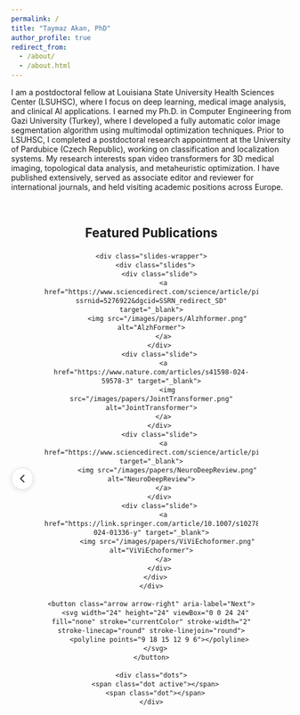 ```yaml
---
permalink: /
title: "Taymaz Akan, PhD"
author_profile: true
redirect_from: 
  - /about/
  - /about.html
---
```


I am a postdoctoral fellow at Louisiana State University Health Sciences Center (LSUHSC), where I focus on deep learning, medical image analysis, and clinical AI applications. I earned my Ph.D. in Computer Engineering from Gazi University (Turkey), where I developed a fully automatic color image segmentation algorithm using multimodal optimization techniques. Prior to LSUHSC, I completed a postdoctoral research appointment at the University of Pardubice (Czech Republic), working on classification and localization systems. My research interests span video transformers for 3D medical imaging, topological data analysis, and metaheuristic optimization. I have published extensively, served as associate editor and reviewer for international journals, and held visiting academic positions across Europe.


<section id="featured-publications" style="text-align:center; margin: 60px 0;">
  <h2>Featured Publications</h2>
  <div class="pub-carousel">
    <button class="arrow arrow-left" aria-label="Previous">
      <svg width="24" height="24" viewBox="0 0 24 24" fill="none" stroke="currentColor" stroke-width="2" stroke-linecap="round" stroke-linejoin="round">
        <polyline points="15 18 9 12 15 6"></polyline>
      </svg>
    </button>
    
    <div class="slides-wrapper">
      <div class="slides">
        <div class="slide">
          <a href="https://www.sciencedirect.com/science/article/pii/S0306452225009108?ssrnid=5276922&dgcid=SSRN_redirect_SD" target="_blank">
            <img src="/images/papers/Alzhformer.png" alt="AlzhFormer">
          </a>
        </div>
        <div class="slide">
          <a href="https://www.nature.com/articles/s41598-024-59578-3" target="_blank">
            <img src="/images/papers/JointTransformer.png" alt="JointTransformer">
          </a>
        </div>
        <div class="slide">
          <a href="https://www.sciencedirect.com/science/article/pii/S0022510X25003557" target="_blank">
            <img src="/images/papers/NeuroDeepReview.png" alt="NeuroDeepReview">
          </a>
        </div>
        <div class="slide">
          <a href="https://link.springer.com/article/10.1007/s10278-024-01336-y" target="_blank">
            <img src="/images/papers/ViViEchoformer.png" alt="ViViEchoformer">
          </a>
        </div>
      </div>
    </div>
    
    <button class="arrow arrow-right" aria-label="Next">
      <svg width="24" height="24" viewBox="0 0 24 24" fill="none" stroke="currentColor" stroke-width="2" stroke-linecap="round" stroke-linejoin="round">
        <polyline points="9 18 15 12 9 6"></polyline>
      </svg>
    </button>
    
    <div class="dots">
      <span class="dot active"></span>
      <span class="dot"></span>
    </div>
  </div>
</section>

<style>
#featured-publications {
  max-width: 1000px;
  margin: 0 auto;
}

.pub-carousel {
  position: relative;
  padding: 0 60px;
}

.slides-wrapper {
  overflow: hidden;
  padding: 20px 5px;
  margin: -20px -5px;
}

.slides {
  display: flex;
  transition: transform 0.6s ease;
  gap: 20px;
}

.slide {
  flex: 0 0 calc(33.33% - 13.33px);
  display: flex;
  justify-content: center;
  align-items: center;
}

.slide a {
  display: block;
}

.slide img {
  width: 210px;
  height: 285px;
  border-radius: 10px;
  box-shadow: 0 3px 10px rgba(0,0,0,0.15);
  transition: transform 0.3s ease;
  display: block;
}

.slide img:hover {
  transform: scale(1.05);
  position: relative;
  z-index: 100;
}

.arrow {
  position: absolute;
  top: 50%;
  transform: translateY(-50%);
  background-color: rgba(255, 255, 255, 0.9);
  border: 1px solid #ddd;
  border-radius: 50%;
  width: 40px;
  height: 40px;
  display: flex;
  align-items: center;
  justify-content: center;
  cursor: pointer;
  z-index: 10;
  transition: all 0.3s ease;
  box-shadow: 0 2px 8px rgba(0,0,0,0.1);
}

.arrow:hover {
  background-color: #fff;
  box-shadow: 0 4px 12px rgba(0,0,0,0.15);
}

.arrow svg {
  color: #333;
}

.arrow-left {
  left: 0;
}

.arrow-right {
  right: 0;
}

.dots {
  text-align: center;
  margin-top: 15px;
}

.dot {
  height: 10px;
  width: 10px;
  margin: 0 5px;
  background-color: #ccc;
  border-radius: 50%;
  display: inline-block;
  cursor: pointer;
  transition: background-color 0.3s;
}

.dot.active {
  background-color: #58a6ff;
}

h2 {
  font-size: 1.6em;
  margin-bottom: 20px;
}
</style>

<script>
const slidesContainer = document.querySelector('.slides');
const dots = document.querySelectorAll('.dot');
const arrowLeft = document.querySelector('.arrow-left');
const arrowRight = document.querySelector('.arrow-right');

let currentIndex = 0;
const slidesPerView = 3;
const totalSlides = document.querySelectorAll('.slide').length;
const totalPages = 2; // We have 4 slides, showing 3 at a time = 2 pages

function showSlides(index) {
  // For first page (index 0): show slides 0,1,2
  // For second page (index 1): show slide 3 (the 4th one)
  let offset;
  if (index === 0) {
    offset = 0;
  } else {
    // Calculate how much to move to show the last slide
    // Move by the width of 3 slides plus gaps
    offset = 100;
  }
  
  slidesContainer.style.transform = `translateX(-${offset}%)`;
  dots.forEach((dot, i) => dot.classList.toggle('active', i === index));
}

function nextSlide() {
  currentIndex = (currentIndex + 1) % totalPages;
  showSlides(currentIndex);
}

function prevSlide() {
  currentIndex = (currentIndex - 1 + totalPages) % totalPages;
  showSlides(currentIndex);
}

// Arrow click handlers
arrowLeft.addEventListener('click', prevSlide);
arrowRight.addEventListener('click', nextSlide);

// Dot click handlers
dots.forEach((dot, i) => {
  dot.addEventListener('click', () => {
    currentIndex = i;
    showSlides(currentIndex);
  });
});

// Auto slide every 5 seconds
setInterval(() => {
  currentIndex = (currentIndex + 1) % totalPages;
  showSlides(currentIndex);
}, 5000);

// Initialize
showSlides(0);
</script>
